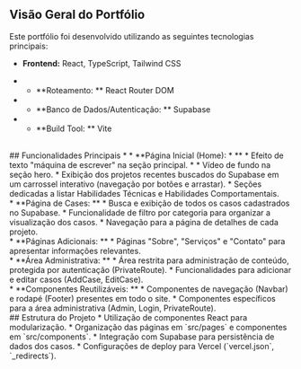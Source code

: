 ## Visão Geral do Portfólio 
Este portfólio foi desenvolvido utilizando as seguintes tecnologias principais: 

* **Frontend:** React, TypeScript, Tailwind CSS

* * **Roteamento:
** React Router DOM
* * **Banco de Dados/Autenticação:
** Supabase
* * **Build Tool:
** Vite 

<br>
## Funcionalidades Principais
* * **Página Inicial (Home):
* ** * Efeito de texto "máquina de escrever" na seção principal.
* * Vídeo de fundo na seção hero. 
* Exibição dos projetos recentes buscados do Supabase em um carrossel interativo (navegação por botões e arrastar). 
* Seções dedicadas a listar Habilidades Técnicas e Habilidades Comportamentais. 

<br>
* **Página de Cases:
** * Busca e exibição de todos os casos cadastrados no Supabase. 
* Funcionalidade de filtro por categoria para organizar a visualização dos casos. 
* Navegação para a página de detalhes de cada projeto. 

<br>
* **Páginas Adicionais:
** * Páginas "Sobre", "Serviços" e "Contato" para apresentar informações relevantes. 

<br>
* **Área Administrativa:
** * Área restrita para administração de conteúdo, protegida por autenticação (PrivateRoute). 
* Funcionalidades para adicionar e editar casos (AddCase, EditCase). 
<br>
* **Componentes Reutilizáveis:
** * Componentes de navegação (Navbar) e rodapé (Footer) presentes em todo o site. 
* Componentes específicos para a área administrativa (Admin, Login, PrivateRoute). 

<br>
## Estrutura do Projeto 
* Utilização de componentes React para modularização. 
* Organização das páginas em `src/pages` e componentes em `src/components`. 
* Integração com Supabase para persistência de dados dos casos. 
* Configurações de deploy para Vercel (`vercel.json`, `_redirects`).

